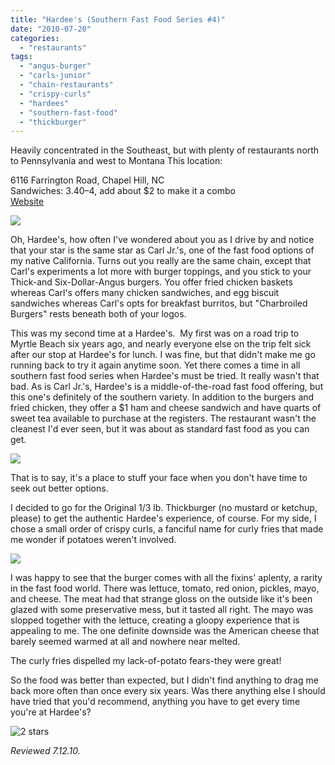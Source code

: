 ```yaml
---
title: "Hardee's (Southern Fast Food Series #4)"
date: "2010-07-20"
categories:
  - "restaurants"
tags:
  - "angus-burger"
  - "carls-junior"
  - "chain-restaurants"
  - "crispy-curls"
  - "hardees"
  - "southern-fast-food"
  - "thickburger"
---
```


Heavily concentrated in the Southeast, but with plenty of restaurants north to Pennsylvania and west to Montana This location: 

6116 Farrington Road, Chapel Hill, NC\
Sandwiches: $3.40–$4, add about $2 to make it a combo\
[Website](http://www.hardees.com/)

![](https://thegourmez-wpmedia.s3.amazonaws.com/2024/07/hardees02.jpg)

Oh, Hardee's, how often I've wondered about you as I drive by and notice that your star is the same star as Carl Jr.'s, one of the fast food options of my native California. Turns out you really are the same chain, except that Carl's experiments a lot more with burger toppings, and you stick to your Thick-and Six-Dollar-Angus burgers. You offer fried chicken baskets whereas Carl's offers many chicken sandwiches, and egg biscuit sandwiches whereas Carl's opts for breakfast burritos, but "Charbroiled Burgers" rests beneath both of your logos.

This was my second time at a Hardee's.  My first was on a road trip to Myrtle Beach six years ago, and nearly everyone else on the trip felt sick after our stop at Hardee's for lunch. I was fine, but that didn't make me go running back to try it again anytime soon. Yet there comes a time in all southern fast food series when Hardee's must be tried. It really wasn't that bad. As is Carl Jr.'s, Hardee's is a middle-of-the-road fast food offering, but this one's definitely of the southern variety. In addition to the burgers and fried chicken, they offer a $1 ham and cheese sandwich and have quarts of sweet tea available to purchase at the registers. The restaurant wasn't the cleanest I'd ever seen, but it was about as standard fast food as you can get.

![](https://thegourmez-wpmedia.s3.amazonaws.com/2024/07/hardees03.jpg)

That is to say, it's a place to stuff your face when you don't have time to seek out better options.

I decided to go for the Original 1/3 lb. Thickburger (no mustard or ketchup, please) to get the authentic Hardee's experience, of course. For my side, I chose a small order of crispy curls, a fanciful name for curly fries that made me wonder if potatoes weren't involved.

![](https://thegourmez-wpmedia.s3.amazonaws.com/2024/07/hardees01.jpg)

I was happy to see that the burger comes with all the fixins' aplenty, a rarity in the fast food world. There was lettuce, tomato, red onion, pickles, mayo, and cheese. The meat had that strange gloss on the outside like it's been glazed with some preservative mess, but it tasted all right. The mayo was slopped together with the lettuce, creating a gloopy experience that is appealing to me. The one definite downside was the American cheese that barely seemed warmed at all and nowhere near melted.

The curly fries dispelled my lack-of-potato fears-they were great!

So the food was better than expected, but I didn't find anything to drag me back more often than once every six years. Was there anything else I should have tried that you'd recommend, anything you have to get every time you're at Hardee's?




<div class="caption">

![2 stars](http://s3.amazonaws.com/thegourmez-wpmedia/2009/02/rating_chicken11.gif "rating_chicken11")</div>


_Reviewed 7.12.10._
